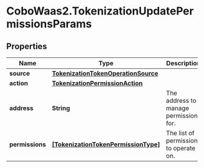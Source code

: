 # CoboWaas2.TokenizationUpdatePermissionsParams

## Properties

Name | Type | Description | Notes
------------ | ------------- | ------------- | -------------
**source** | [**TokenizationTokenOperationSource**](TokenizationTokenOperationSource.md) |  | 
**action** | [**TokenizationPermissionAction**](TokenizationPermissionAction.md) |  | 
**address** | **String** | The address to manage permissions for. | 
**permissions** | [**[TokenizationTokenPermissionType]**](TokenizationTokenPermissionType.md) | The list of permissions to operate on. | 


